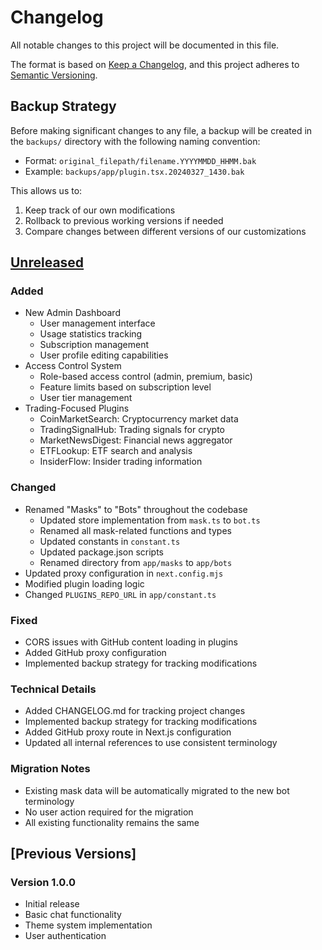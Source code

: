 # Changelog

All notable changes to this project will be documented in this file.

The format is based on [Keep a Changelog](https://keepachangelog.com/en/1.0.0/),
and this project adheres to [Semantic Versioning](https://semver.org/spec/v2.0.0.html).

## Backup Strategy
Before making significant changes to any file, a backup will be created in the `backups/` directory with the following naming convention:
- Format: `original_filepath/filename.YYYYMMDD_HHMM.bak`
- Example: `backups/app/plugin.tsx.20240327_1430.bak`

This allows us to:
1. Keep track of our own modifications
2. Rollback to previous working versions if needed
3. Compare changes between different versions of our customizations

## [Unreleased]

### Added
- New Admin Dashboard
  - User management interface
  - Usage statistics tracking
  - Subscription management
  - User profile editing capabilities
- Access Control System
  - Role-based access control (admin, premium, basic)
  - Feature limits based on subscription level
  - User tier management
- Trading-Focused Plugins
  - CoinMarketSearch: Cryptocurrency market data
  - TradingSignalHub: Trading signals for crypto
  - MarketNewsDigest: Financial news aggregator
  - ETFLookup: ETF search and analysis
  - InsiderFlow: Insider trading information

### Changed
- Renamed "Masks" to "Bots" throughout the codebase
  - Updated store implementation from `mask.ts` to `bot.ts`
  - Renamed all mask-related functions and types
  - Updated constants in `constant.ts`
  - Updated package.json scripts
  - Renamed directory from `app/masks` to `app/bots`
- Updated proxy configuration in `next.config.mjs`
- Modified plugin loading logic
- Changed `PLUGINS_REPO_URL` in `app/constant.ts`

### Fixed
- CORS issues with GitHub content loading in plugins
- Added GitHub proxy configuration
- Implemented backup strategy for tracking modifications

### Technical Details
- Added CHANGELOG.md for tracking project changes
- Implemented backup strategy for tracking modifications
- Added GitHub proxy route in Next.js configuration
- Updated all internal references to use consistent terminology

### Migration Notes
- Existing mask data will be automatically migrated to the new bot terminology
- No user action required for the migration
- All existing functionality remains the same

## [Previous Versions]

### Version 1.0.0
- Initial release
- Basic chat functionality
- Theme system implementation
- User authentication

[Unreleased]: https://github.com/yourusername/trademaster6/compare/main...HEAD 